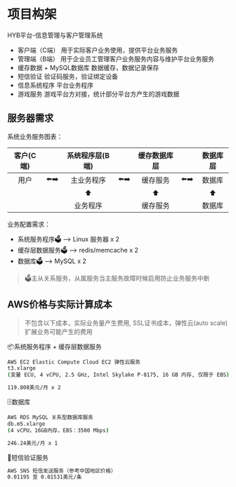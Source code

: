 # 项目构架

HYB平台-信息管理与客户管理系统

- 客户端（C端） 用于实际客户业务使用，提供平台业务服务
- 管理端（B端） 用于企业员工管理客户业务服务内容与维护平台业务服务
- 缓存数据 + MySQL数据库  数据缓存，数据记录保存
- 短信验证  验证码服务，验证绑定设备
- 信息系统程序  平台业务程序
- 游戏服务  游戏平台方对接，统计部分平台方产生的游戏数据

## 服务器需求

系统业务服务图表：

| 客户(C端) |   | 系统程序层(B端) |   | 缓存数据库层 |   |   数据库层   |
|:---:|---|:---:|---|:---:|---|:---:|
| 用户 | ⬅️➡️ | 主业务程序 | ⬅️➡️ |   缓存服务   | ⬅️➡️ |   数据库   |
|     |   |     ⬆️    |   |     ⬆️     |   |     ⬆️      |
|     |   | 业务程序 |   |   缓存服务   |   |   数据库   |

业务配置需求：

- 系统服务程序🗳 --> Linux 服务器 x 2
- 缓存层数据服务🗳 --> redis/memcache x 2
- 数据库🗳 --> MySQL x 2

> 🗳主从关系服务，从属服务当主服务故障时候启用防止业务服务中断

## AWS价格与实际计算成本
> 不包含以下成本，实际业务量产生费用, SSL证书成本，弹性云(auto scale)扩展业务可能产生的费用

📦系统服务程序 + 缓存层数据服务
```sh
AWS EC2 Elastic Compute Cloud EC2 弹性云服务
t3.xlarge
(变量 ECU, 4 vCPU, 2.5 GHz, Intel Skylake P-8175, 16 GB 内存, 仅限于 EBS)

119.808美元/月 x 2
```
🗄️数据库
```sh
AWS RDS MySQL 关系型数据库服务
db.m5.xlarge
(4 vCPU，16GB内存，EBS：3500 Mbps)

246.24美元/月 x 1
```
📲短信验证服务
```sh
AWS SNS 短信发送服务（参考中国地区价格）
0.01195 至 0.01531美元/条
```
